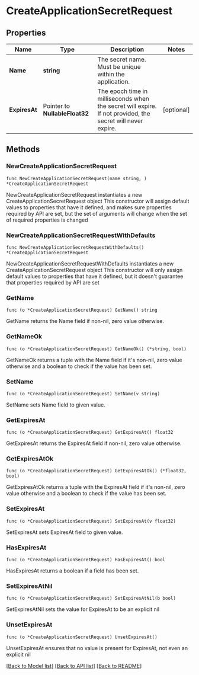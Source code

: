 # CreateApplicationSecretRequest

## Properties

Name | Type | Description | Notes
------------ | ------------- | ------------- | -------------
**Name** | **string** | The secret name. Must be unique within the application. | 
**ExpiresAt** | Pointer to **NullableFloat32** | The epoch time in milliseconds when the secret will expire. If not provided, the secret will never expire. | [optional] 

## Methods

### NewCreateApplicationSecretRequest

`func NewCreateApplicationSecretRequest(name string, ) *CreateApplicationSecretRequest`

NewCreateApplicationSecretRequest instantiates a new CreateApplicationSecretRequest object
This constructor will assign default values to properties that have it defined,
and makes sure properties required by API are set, but the set of arguments
will change when the set of required properties is changed

### NewCreateApplicationSecretRequestWithDefaults

`func NewCreateApplicationSecretRequestWithDefaults() *CreateApplicationSecretRequest`

NewCreateApplicationSecretRequestWithDefaults instantiates a new CreateApplicationSecretRequest object
This constructor will only assign default values to properties that have it defined,
but it doesn't guarantee that properties required by API are set

### GetName

`func (o *CreateApplicationSecretRequest) GetName() string`

GetName returns the Name field if non-nil, zero value otherwise.

### GetNameOk

`func (o *CreateApplicationSecretRequest) GetNameOk() (*string, bool)`

GetNameOk returns a tuple with the Name field if it's non-nil, zero value otherwise
and a boolean to check if the value has been set.

### SetName

`func (o *CreateApplicationSecretRequest) SetName(v string)`

SetName sets Name field to given value.


### GetExpiresAt

`func (o *CreateApplicationSecretRequest) GetExpiresAt() float32`

GetExpiresAt returns the ExpiresAt field if non-nil, zero value otherwise.

### GetExpiresAtOk

`func (o *CreateApplicationSecretRequest) GetExpiresAtOk() (*float32, bool)`

GetExpiresAtOk returns a tuple with the ExpiresAt field if it's non-nil, zero value otherwise
and a boolean to check if the value has been set.

### SetExpiresAt

`func (o *CreateApplicationSecretRequest) SetExpiresAt(v float32)`

SetExpiresAt sets ExpiresAt field to given value.

### HasExpiresAt

`func (o *CreateApplicationSecretRequest) HasExpiresAt() bool`

HasExpiresAt returns a boolean if a field has been set.

### SetExpiresAtNil

`func (o *CreateApplicationSecretRequest) SetExpiresAtNil(b bool)`

 SetExpiresAtNil sets the value for ExpiresAt to be an explicit nil

### UnsetExpiresAt
`func (o *CreateApplicationSecretRequest) UnsetExpiresAt()`

UnsetExpiresAt ensures that no value is present for ExpiresAt, not even an explicit nil

[[Back to Model list]](../README.md#documentation-for-models) [[Back to API list]](../README.md#documentation-for-api-endpoints) [[Back to README]](../README.md)


